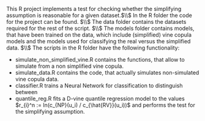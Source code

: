 This R project implements a test for checking whether the simplifying assumption is reasonable for a given dataset.$\\$
In the R folder the code for the project can be found. $\\$
The data folder contains the datasets required for the rest of the script. $\\$
The models folder contains models, that have been trained on the data, which include (simplified) vine copula models and the models used for classifying the real versus the simplified data. $\\$
The scripts in the R folder have the following functionality: 
 - simulate_non_simplified_vine.R contains the functions, that allow to simulate from a non simplified vine copula.
 - simulate_data.R contains the code, that actually simulates non-simulated vine copula data.
 - classifier.R trains a Neural Network for classification to distinguish between
 - quantile_reg.R fits a D-vine quantile regression model to the values $r_{i}^n := ln(c_{NP}(u_i) / c_{\hat{RV}}(u_i))$ and performs the test for the simplifying assumption.
